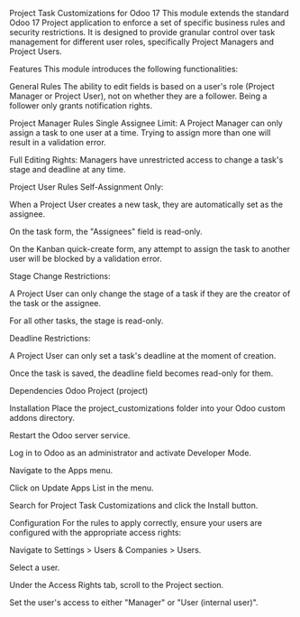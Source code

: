 Project Task Customizations for Odoo 17
This module extends the standard Odoo 17 Project application to enforce a set of specific business rules and security restrictions. It is designed to provide granular control over task management for different user roles, specifically Project Managers and Project Users.

Features
This module introduces the following functionalities:

General Rules
The ability to edit fields is based on a user's role (Project Manager or Project User), not on whether they are a follower. Being a follower only grants notification rights.

Project Manager Rules
Single Assignee Limit: A Project Manager can only assign a task to one user at a time. Trying to assign more than one will result in a validation error.

Full Editing Rights: Managers have unrestricted access to change a task's stage and deadline at any time.

Project User Rules
Self-Assignment Only:

When a Project User creates a new task, they are automatically set as the assignee.

On the task form, the "Assignees" field is read-only.

On the Kanban quick-create form, any attempt to assign the task to another user will be blocked by a validation error.

Stage Change Restrictions:

A Project User can only change the stage of a task if they are the creator of the task or the assignee.

For all other tasks, the stage is read-only.

Deadline Restrictions:

A Project User can only set a task's deadline at the moment of creation.

Once the task is saved, the deadline field becomes read-only for them.

Dependencies
Odoo Project (project)

Installation
Place the project_customizations folder into your Odoo custom addons directory.

Restart the Odoo server service.

Log in to Odoo as an administrator and activate Developer Mode.

Navigate to the Apps menu.

Click on Update Apps List in the menu.

Search for Project Task Customizations and click the Install button.

Configuration
For the rules to apply correctly, ensure your users are configured with the appropriate access rights:

Navigate to Settings > Users & Companies > Users.

Select a user.

Under the Access Rights tab, scroll to the Project section.

Set the user's access to either "Manager" or "User (internal user)".